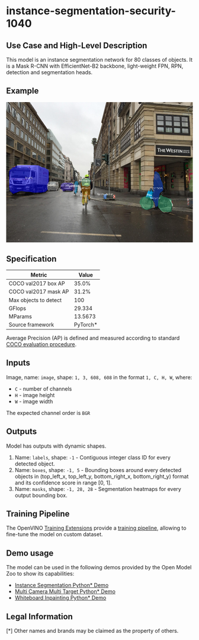 # instance-segmentation-security-1040

## Use Case and High-Level Description

This model is an instance segmentation network for 80 classes of objects.
It is a Mask R-CNN with EfficientNet-B2 backbone, light-weight FPN, RPN,
detection and segmentation heads.

## Example

![](./assets/instance-segmentation-security-1040.png)

## Specification

| Metric                          | Value                                     |
|---------------------------------|-------------------------------------------|
| COCO val2017 box AP             | 35.0%                                     |
| COCO val2017 mask AP            | 31.2%                                     |
| Max objects to detect           | 100                                       |
| GFlops                          | 29.334                                    |
| MParams                         | 13.5673                                   |
| Source framework                | PyTorch\*                                 |

Average Precision (AP) is defined and measured according to standard
[COCO evaluation procedure](https://cocodataset.org/#detection-eval).

## Inputs

Image, name: `image`, shape: `1, 3, 608, 608` in the format `1, C, H, W`, where:

- `C` - number of channels
- `H` - image height
- `W` - image width

The expected channel order is `BGR`

## Outputs

Model has outputs with dynamic shapes.

1. Name: `labels`, shape: `-1` - Contiguous integer class ID for every
   detected object.
2. Name: `boxes`, shape: `-1, 5` - Bounding boxes around every detected objects
   in (top_left_x, top_left_y, bottom_right_x, bottom_right_y) format and its
   confidence score in range [0, 1].
3. Name: `masks`, shape: `-1, 28, 28` - Segmentation heatmaps for every output
   bounding box.

## Training Pipeline

The OpenVINO [Training Extensions](https://github.com/openvinotoolkit/training_extensions/blob/misc/README.md) provide a [training pipeline](https://github.com/openvinotoolkit/training_extensions/blob/misc/models/instance_segmentation/model_templates/coco-instance-segmentation/readme.md), allowing to fine-tune the model on custom dataset.

## Demo usage

The model can be used in the following demos provided by the Open Model Zoo to show its capabilities:

* [Instance Segmentation Python\* Demo](../../../demos/instance_segmentation_demo/python/README.md)
* [Multi Camera Multi Target Python\* Demo](../../../demos/multi_camera_multi_target_tracking_demo/python/README.md)
* [Whiteboard Inpainting Python\* Demo](../../../demos/whiteboard_inpainting_demo/python/README.md)

## Legal Information

[*] Other names and brands may be claimed as the property of others.
